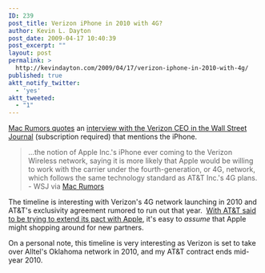 ```yaml
---
ID: 239
post_title: Verizon iPhone in 2010 with 4G?
author: Kevin L. Dayton
post_date: 2009-04-17 10:40:39
post_excerpt: ""
layout: post
permalink: >
  http://kevindayton.com/2009/04/17/verizon-iphone-in-2010-with-4g/
published: true
aktt_notify_twitter:
  - 'yes'
aktt_tweeted:
  - "1"
---
```

<a title="http://www.macrumors.com/2009/04/16/verizon-iphone-more-likely-when-4g-networks-arrive-in-2010/" href="http://www.macrumors.com/2009/04/16/verizon-iphone-more-likely-when-4g-networks-arrive-in-2010/" target="_blank">Mac Rumors quotes</a> an <a title="http://www.macrumors.com/c.php?u=http%3A%2F%2Fonline.wsj.com%2Farticle%2FSB123991010146926199.html&amp;t=1239984902" href="http://www.macrumors.com/c.php?u=http%3A%2F%2Fonline.wsj.com%2Farticle%2FSB123991010146926199.html&amp;t=1239984902" target="_blank">interview with the Verizon CEO in the Wall Street Journal</a> (subscription required) that mentions the iPhone.
<blockquote>...the notion of Apple Inc.'s iPhone ever coming to the Verizon Wireless network, saying it is more likely that Apple would be willing to work with the carrier under the fourth-generation, or 4G, network, which follows the same technology standard as AT&amp;T Inc.'s 4G plans. - WSJ via <a title="http://www.macrumors.com/2009/04/16/verizon-iphone-more-likely-when-4g-networks-arrive-in-2010/" href="http://www.macrumors.com/2009/04/16/verizon-iphone-more-likely-when-4g-networks-arrive-in-2010/" target="_blank">Mac Rumors</a></blockquote>
The timeline is interesting with Verizon's 4G network launching in 2010 and AT&amp;T's exclusivity agreement rumored to run out that year.  <a title="http://www.macrumors.com/2009/04/14/atandt-exclusivity-expires-in-2010-atandt-asking-for-extension/" href="http://www.macrumors.com/2009/04/14/atandt-exclusivity-expires-in-2010-atandt-asking-for-extension/" target="_blank">With AT&amp;T said to be trying to extend its pact with Apple</a>, it's easy to <em>assume</em> that Apple might shopping around for new partners.

On a personal note, this timeline is very interesting as Verizon is set to take over Alltel's Oklahoma network in 2010, and my AT&amp;T contract ends mid-year 2010.